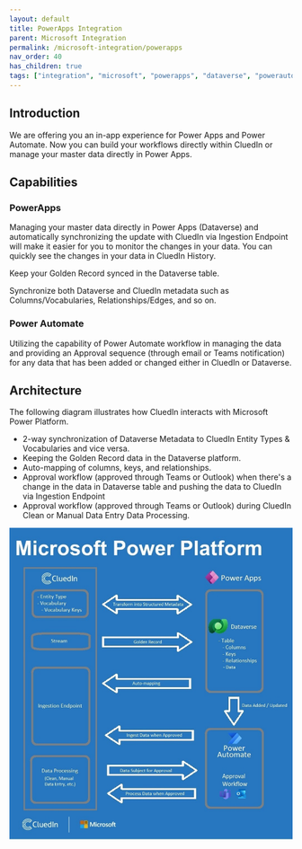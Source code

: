 ```yaml
---
layout: default
title: PowerApps Integration
parent: Microsoft Integration
permalink: /microsoft-integration/powerapps
nav_order: 40
has_children: true
tags: ["integration", "microsoft", "powerapps", "dataverse", "powerautomate"]
---
```


## Introduction
We are offering you an in-app experience for Power Apps and Power Automate. Now you can build your workflows directly within CluedIn or manage your master data directly in Power Apps.

## Capabilities
### PowerApps
Managing your master data directly in Power Apps (Dataverse) and automatically synchronizing the update with CluedIn via Ingestion Endpoint will make it easier for you to monitor the changes in your data. You can quickly see the changes in your data in CluedIn History.

Keep your Golden Record synced in the Dataverse table.

Synchronize both Dataverse and CluedIn metadata such as Columns/Vocabularies, Relationships/Edges, and so on.

### Power Automate
Utilizing the capability of Power Automate workflow in managing the data and providing an Approval sequence (through email or Teams notification) for any data that has been added or changed either in CluedIn or Dataverse.

## Architecture
The following diagram illustrates how CluedIn interacts with Microsoft Power Platform.
- 2-way synchronization of Dataverse Metadata to CluedIn Entity Types & Vocabularies and vice versa.
- Keeping the Golden Record data in the Dataverse platform.
- Auto-mapping of columns, keys, and relationships.
- Approval workflow (approved through Teams or Outlook) when there's a change in the data in Dataverse table and pushing the data to CluedIn via Ingestion Endpoint
- Approval workflow (approved through Teams or Outlook) during CluedIn Clean or Manual Data Entry Data Processing.

![Microsoft-CluedIn](./powerapps/images/microsoft-cluedin.jpg)